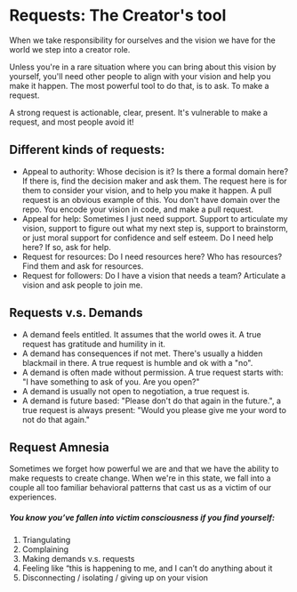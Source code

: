 # Requests: The Creator's tool

When we take responsibility for ourselves and the vision we have for the world we step into a creator role. 

Unless you're in a rare situation where you can bring about this vision by yourself, you'll need other people to align with your vision and help you make it happen. The most powerful tool to do that, is to ask. To make a request.

A strong request is actionable, clear, present. It's vulnerable to make a request, and most people avoid it!

## Different kinds of requests:

* Appeal to authority: Whose decision is it? Is there a formal domain here? If there is, find the decision maker and ask them. The request here is for them to consider your vision, and to help you make it happen. A pull request is an obvious example of this. You don't have domain over the repo. You encode your vision in code, and make a pull request.
* Appeal for help: Sometimes I just need support. Support to articulate my vision, support to figure out what my next step is, support to brainstorm, or just moral support for confidence and self esteem. Do I need help here? If so, ask for help.
* Request for resources: Do I need resources here? Who has resources? Find them and ask for resources.
* Request for followers: Do I have a vision that needs a team? Articulate a vision and ask people to join me.

## Requests v.s. Demands

* A demand feels entitled. It assumes that the world owes it. A true request has gratitude and humility in it.
* A demand has consequences if not met. There's usually a hidden blackmail in there. A true request is humble and ok with a "no".
* A demand is often made without permission. A true request starts with: "I have something to ask of you. Are you open?"
* A demand is usually not open to negotiation, a true request is.
* A demand is future based: "Please don't do that again in the future.", a true request is always present: "Would you please give me your word to not do that again."

## Request Amnesia

Sometimes we forget how powerful we are and that we have the ability to make requests to create change. When we're in this state, we fall into a couple all too familiar behavioral patterns that cast us as a victim of our experiences.  

##### You know you’ve fallen into victim consciousness if you find yourself:

1. Triangulating
2. Complaining
3. Making demands v.s. requests
4. Feeling like “this is happening to me, and I can’t do anything about it
5. Disconnecting / isolating / giving up on your vision



